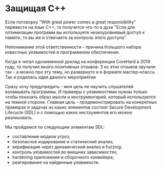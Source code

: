 # Защищая С++

Если поговорку "With great power comes a great responsibility" перевести на язык С++,
то получится что-то в духе "Если для оптимизации программ вы используете низкоуровневый доступ к памяти, то вы же и отвечаете за контроль этого доступа".

Непонимание этой ответственности - причина большого набора известных уязвимостей в программном обеспечении.

Когда я читал одноименной доклад на конференции CoreHard в 2019 году, то получил много позитивных отзывов.
3 из этих отзывов звучали так - а можно про эту тему, но развернуто и в формате мастер-класса. Так и родилась идея данного мероприятия 

Сразу хочу предупредить - моя цель не научить слушателей взламывать программы. И примеры с уязвимостями нужны только чтобы показать образ мысли и инструментарий, который используется на темной стороне.
Главная цель - продемонстрировать на конкретных примерах и задачах из каких элементов состоит Secure Development Lifecycle (SDL) и с помощью каких инструментов его можно реализовать. 


Мы пройдемся по следующим элементам SDL:
* составление модели угроз;
* безопасное кодирование и статический анализ;
* верификация через динамический анализ и fuzzing;
* контроль уязвимостей во внешних зависимостях;
* hardening приложения и сборочного конвейера;
* реагирование на найденные уязвимости.